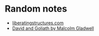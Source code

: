 # Random notes

- [liberatingstructures.com](liberatingstructures.com)
- [David and Goliath by Malcolm Gladwell](https://www.amazon.com/David-Goliath-Underdogs-Misfits-Battling/dp/0316204374)
